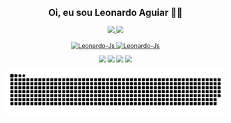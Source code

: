 ## <div align="center">  Oi, eu sou Leonardo Aguiar 👋🏻

 <div align="center">
  <a href="https://github.com/Leonardo12356">
  <img height="180em" src="https://github-readme-stats.vercel.app/api?username=Leonardo12356&show_icons=true&theme=vision-friendly-dark&include_all_commits=true&count_private=true"/> <img height="118em" src="https://github-readme-stats.vercel.app/api/top-langs/?username=Leonardo12356&layout=compact&langs_count=16&theme=vision-friendly-dark"/>
  <div>

  <div style="display: inline_block"><br>
  <img align="center" alt="Leonardo-Js" height="50" width="60" src="https://cdn.jsdelivr.net/gh/devicons/devicon/icons/postgresql/postgresql-original-wordmark.svg"/>
  <img align="center" alt="Leonardo-Js" height="50" width="60" src="https://cdn.jsdelivr.net/gh/devicons/devicon/icons/java/java-original-wordmark.svg"/>      
  </div>
  
   <a href="https://open.spotify.com/user/xxxleonardoxxx?si=87fb115524414122" target="_blank"><img src="https://img.shields.io/badge/Spotify-1ED760?&style=for-the-badge&logo=spotify&logoColor=white" target="_blank"></a>
    <a href="https://leonardoaguiar1235@gmail.com" target="_blank"> <img src="https://img.shields.io/badge/Gmail-D14836?style=for-the-badge&logo=gmail&logoColor=white" target="_blank"></a>  <a href="https://www.facebook.com/leonardo.aguiar.71" target="_blank"> <img src="https://img.shields.io/badge/Facebook-1877F2?style=for-the-badge&logo=facebook&logoColor=white" target="_blank"></a>  <a href="https://www.instagram.com/leonardoaguiar71/" target="_blank"><img src="https://img.shields.io/badge/Instagram-E4405F?style=for-the-badge&logo=instagram&logoColor=white" target="_blank"></a>
   
   
 ![Snake animation](https://github.com/Leonardo12356/Leonardo12356/blob/output/github-contribution-grid-snake.svg)

    
   
